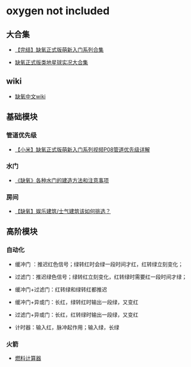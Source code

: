 # oxygen not included

## 大合集

- [【完结】缺氧正式版萌新入门系列合集](https://www.bilibili.com/video/BV1q4411o7dr)

- [缺氧正式版类地星球实况大合集](https://www.bilibili.com/video/BV1pE41117C5)

## wiki

- [缺氧中文wiki](https://oxygennotincluded.fandom.com/zh/wiki/%E9%A6%96%E9%A1%B5)

## 基础模块

### 管道优先级

- [【小米】缺氧正式版萌新入门系列视频P08管道优先级详解](https://www.bilibili.com/video/BV1Lt411T7iP/)

### 水门

- [《缺氧》各种水门的建造方法和注意事项](https://www.bilibili.com/video/BV1fa4y157hg/?vd_source=3e2138376277c682f9ce311d7781a0e5)

### 房间

- [【缺氧】娱乐建筑/士气建筑该如何挑选？](https://www.bilibili.com/read/cv9551614)

## 高阶模块

### 自动化

- 缓冲门 ：推迟红色信号；绿转红时会绿一段时间才红，红转绿立刻变化；

- 过滤门：推迟绿色信号；绿转红立刻变化，红转绿时需要红一段时间才绿；

- 缓冲门+过滤门：红转绿和绿转红都推迟

- 缓冲门+异或门：长红，绿转红时输出一段绿，又变红

- 过滤门+异或门：长红，红转绿时输出一段绿，又变红

- 计时器：输入红，脉冲起作用；输入绿，长绿

### 火箭

- [燃料计算器](https://oni-assistant.com/tools/rocketcalculator)
